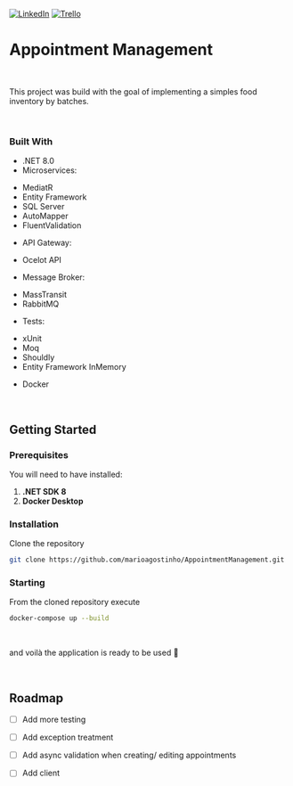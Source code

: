 [![LinkedIn][linkedin-shield]][linkedin-url] [![Trello][trello-icon]][trello-url]

# Appointment Management 

<br />

This project was build with the goal of implementing a simples food inventory by batches.

<br />

### Built With

* .NET 8.0
* Microservices:
 - MediatR
 - Entity Framework
 - SQL Server
 - AutoMapper
 - FluentValidation
* API Gateway:
 - Ocelot API
* Message Broker:
 - MassTransit
 - RabbitMQ
* Tests:
 - xUnit
 - Moq
 - Shouldly
 - Entity Framework InMemory
* Docker

<br />

## Getting Started

### Prerequisites

You will need to have installed:
1. **.NET SDK 8**
2. **Docker Desktop**

### Installation

Clone the repository
 ```sh
 git clone https://github.com/marioagostinho/AppointmentManagement.git
 ```

### Starting

From the cloned repository execute
 ```sh
 docker-compose up --build
 ```

<br />

and voilà the application is ready to be used :slightly_smiling_face:

<br />

## Roadmap

- [ ] Add more testing
- [ ] Add exception treatment
- [ ] Add async validation when creating/ editing appointments
- [ ] Add client


<!-- VARS -->

[linkedin-shield]: https://img.shields.io/badge/-LinkedIn-black.svg?style=for-the-badge&logo=linkedin&colorB=0077b5
[linkedin-url]: https://www.linkedin.com/in/mario-agostinho-5b364912b/
[trello-icon]: https://img.shields.io/badge/-Trello-black.svg?style=for-the-badge&logo=trello&colorB=0052CC
[trello-url]: https://trello.com/b/Y2SHQMln/inventory
